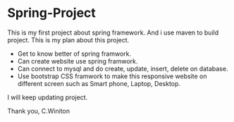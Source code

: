 # Spring-Project
This is my first project about spring framework. And i use maven to build project. 
This is my plan about this project.
- Get to know better of spring framwork.
- Can create website use spring framwork.
- Can connect to mysql and do create, update, insert, delete on database.
- Use bootstrap CSS framwork to make this responsive website on different screen such as Smart phone, Laptop, Desktop.

I will keep updating project.

Thank you,
C.Winiton
